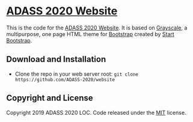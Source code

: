 # [ADASS 2020 Website](https://adass2020.es/)

This is the code for the [ADASS 2020 Website](https://adass2020.es/). It is based on [Grayscale](http://startbootstrap.com/template-overviews/grayscale/), a multipurpose, one page HTML theme for [Bootstrap](http://getbootstrap.com/) created by [Start Bootstrap](http://startbootstrap.com/).

## Download and Installation

* Clone the repo in your web server root: `git clone https://github.com/ADASS-2020/website`

## Copyright and License

Copyright 2019 ADASS 2020 LOC. Code released under the [MIT](https://github.com/ADASS-2020/website/blob/gh-pages/LICENSE) license.
